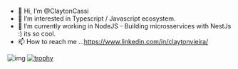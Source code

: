 
- 👋 Hi, I’m @ClaytonCassi
- 👀 I’m interested in Typescript / Javascript ecosystem.
- 🌱 I’m currently working in NodeJS - Building microsservices with NestJs :) its so cool.
- 📫 How to reach me ...https://www.linkedin.com/in/claytonvieira/




![img](https://user-images.githubusercontent.com/56535991/121919004-354b3400-cd54-11eb-968b-5c5c3af89598.gif)
[![trophy](https://github-profile-trophy.vercel.app/?username=claytoncassi)](https://github.com/ryo-ma/github-profile-trophy)
